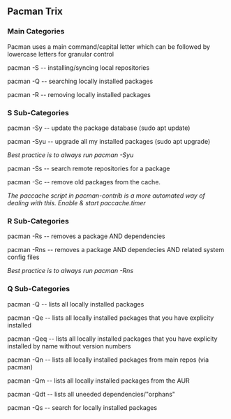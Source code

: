 ## Pacman Trix

### Main Categories

Pacman uses a main command/capital letter which can be followed by lowercase letters for granular control

pacman -S -- installing/syncing local repositories

pacman -Q -- searching locally installed packages

pacman -R -- removing locally installed packages

### S Sub-Categories
pacman -Sy -- update the package database (sudo apt update)

pacman -Syu -- upgrade all my installed packages (sudo apt upgrade)

*Best practice is to always run pacman -Syu*

pacman -Ss -- search remote repositories for a package

pacman -Sc -- remove old packages from the cache. 

*The paccache script in pacman-contrib is a more automated way of dealing with this. Enable & start paccache.timer*

### R Sub-Categories

pacman -Rs -- removes a package AND dependencies 

pacman -Rns -- removes a package AND dependecies AND related system config files

*Best practice is to always run pacman -Rns*

### Q Sub-Categories

pacman -Q -- lists all locally installed packages

pacman -Qe -- lists all locally installed packages that you have explicity installed

pacman -Qeq -- lists all locally installed packages that you have explicity installed by name without version numbers

pacman -Qn -- lists all locally installed packages from main repos (via pacman)

pacman -Qm -- lists all locally installed packages from the AUR

pacman -Qdt -- lists all uneeded dependencies/"orphans"

pacman -Qs -- search for locally installed packages
